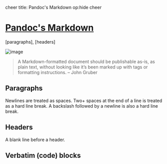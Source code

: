 cheer
title: Pandoc's Markdown
op:hide
cheer

# [Pandoc's Markdown](https://pandoc.org/MANUAL.html#pandocs-markdown)

[paragraphs], [headers]

![image](image/2018.png)

> A Markdown-formatted document should be publishable as-is, as plain text, without looking like it’s been marked up with tags or formatting instructions. – John Gruber

## Paragraphs
Newlines are treated as spaces.
Two+ spaces at the end of a line is treated as a hard line break.
A backslash followed by a newline is also a hard line break.

## Headers
A blank line before a header.

## Verbatim (code) blocks

